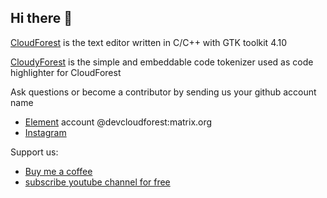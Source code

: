 ## Hi there 👋

[CloudForest](https://github.com/crslancpl/CloudForest) is the text editor written in C/C++ with GTK toolkit 4.10

[CloudyForest](https://github.com/crslancpl/CloudyForest) is the simple and embeddable code tokenizer used as code highlighter for CloudForest

Ask questions or become a contributor by sending us your github account name

* [Element](https://element.io/) account @devcloudforest:matrix.org
* [Instagram](https://www.instagram.com/dev.cloudforest/)

Support us:
* [Buy me a coffee](buymeacoffee.com/crslancpln)
* [subscribe youtube channel for free](https://www.youtube.com/@devcloudforest)

<!--
**crslancpl/crslancpl** is a ✨ _special_ ✨ repository because its `README.md` (this file) appears on your GitHub profile.

Here are some ideas to get you started:

- 🔭 I’m currently working on ...
- 🌱 I’m currently learning ...
- 👯 I’m looking to collaborate on ...
- 🤔 I’m looking for help with ...
- 💬 Ask me about ...
- 📫 How to reach me: ...
- 😄 Pronouns: ...
- ⚡ Fun fact: ...
-->
